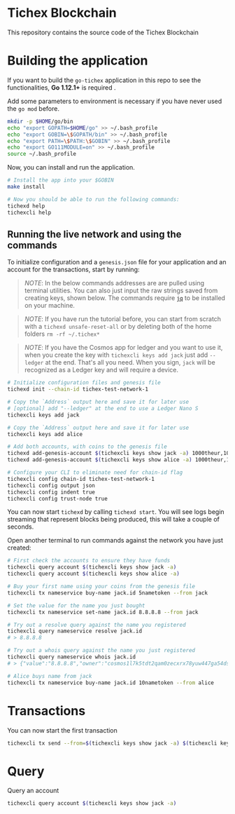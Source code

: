 # Tichex Blockchain

This repository contains the source code of the Tichex Blockchain

# Building the application
If you want to build the `go-tichex` application in this repo to see the functionalities, **Go 1.12.1+** is required .

Add some parameters to environment is necessary if you have never used the `go mod` before.

```bash
mkdir -p $HOME/go/bin
echo "export GOPATH=$HOME/go" >> ~/.bash_profile
echo "export GOBIN=\$GOPATH/bin" >> ~/.bash_profile
echo "export PATH=\$PATH:\$GOBIN" >> ~/.bash_profile
echo "export GO111MODULE=on" >> ~/.bash_profile
source ~/.bash_profile
```

Now, you can install and run the application.

```bash
# Install the app into your $GOBIN
make install

# Now you should be able to run the following commands:
tichexd help
tichexcli help
```

## Running the live network and using the commands

To initialize configuration and a `genesis.json` file for your application and an account for the transactions, start by running:

> _*NOTE*_: In the below commands addresses are are pulled using terminal utilities. You can also just input the raw strings saved from creating keys, shown below. The commands require [`jq`](https://stedolan.github.io/jq/download/) to be installed on your machine.

> _*NOTE*_: If you have run the tutorial before, you can start from scratch with a `tichexd unsafe-reset-all` or by deleting both of the home folders `rm -rf ~/.tichex*`

> _*NOTE*_: If you have the Cosmos app for ledger and you want to use it, when you create the key with `tichexcli keys add jack` just add `--ledger` at the end. That's all you need. When you sign, `jack` will be recognized as a Ledger key and will require a device. 

```bash
# Initialize configuration files and genesis file
tichexd init --chain-id tichex-test-network-1

# Copy the `Address` output here and save it for later use 
# [optional] add "--ledger" at the end to use a Ledger Nano S 
tichexcli keys add jack

# Copy the `Address` output here and save it for later use
tichexcli keys add alice

# Add both accounts, with coins to the genesis file
tichexd add-genesis-account $(tichexcli keys show jack -a) 1000theur,1000thx
tichexd add-genesis-account $(tichexcli keys show alice -a) 1000theur,1000thx

# Configure your CLI to eliminate need for chain-id flag
tichexcli config chain-id tichex-test-network-1
tichexcli config output json
tichexcli config indent true
tichexcli config trust-node true
```

You can now start `tichexd` by calling `tichexd start`. You will see logs begin streaming that represent blocks being produced, this will take a couple of seconds.

Open another terminal to run commands against the network you have just created:

```bash
# First check the accounts to ensure they have funds
tichexcli query account $(tichexcli keys show jack -a) 
tichexcli query account $(tichexcli keys show alice -a) 

# Buy your first name using your coins from the genesis file
tichexcli tx nameservice buy-name jack.id 5nametoken --from jack 

# Set the value for the name you just bought
tichexcli tx nameservice set-name jack.id 8.8.8.8 --from jack 

# Try out a resolve query against the name you registered
tichexcli query nameservice resolve jack.id
# > 8.8.8.8

# Try out a whois query against the name you just registered
tichexcli query nameservice whois jack.id
# > {"value":"8.8.8.8","owner":"cosmos1l7k5tdt2qam0zecxrx78yuw447ga54dsmtpk2s","price":[{"denom":"nametoken","amount":"5"}]}

# Alice buys name from jack
tichexcli tx nameservice buy-name jack.id 10nametoken --from alice 
```

# Transactions
You can now start the first transaction

```bash
tichexcli tx send --from=$(tichexcli keys show jack -a) $(tichexcli keys show alice -a) 10theur
```

# Query
Query an account

```bash
tichexcli query account $(tichexcli keys show jack -a)
```